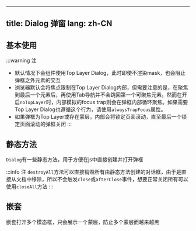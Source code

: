 <!--this file is copied from chinese md, remove this comment to update it, or it will be overwritten when next build-->
---
title: Dialog 弹窗
lang: zh-CN
---

## 基本使用

<!-- @Code:basicUsage -->

:::warning 注
- 默认情况下会组件使用Top Layer Dialog，此时即使不渲染mask，也会阻止弹框之外元素的交互
- 浏览器默认会将焦点限制在Top Layer Dialog内部，但需要注意的是，在聚焦到最后一个元素后，再使用Tab导航并不会跳回第一个可聚焦元素。然而在开启`noTopLayer`时，内部模拟的focus trap则会在弹框内部循环聚焦。如果需要Top Layer Dialog也遵循这个行为，请使用`alwaysTrapFocus`属性。
- 如果弹框为Top Layer或存在蒙层，内部会将锁定页面滚动，直至最后一个锁定页面滚动的弹框关闭
:::

## 静态方法

`Dialog`有一些静态方法，用于方便在js中直接创建并打开弹框

<!-- @Code:staticMethods -->

:::info 注
`destroyAll`方法可以直接销毁所有由静态方法创建的对话框，由于是直接从文档中移除，所以不会触发`close`或`afterClose`事件，想要正常关闭所有可以使用`closeAll`方法
:::


## 嵌套

嵌套打开多个模态框，只会展示一个蒙层，防止多个蒙层而越来越黑

<!-- @Code:nested -->